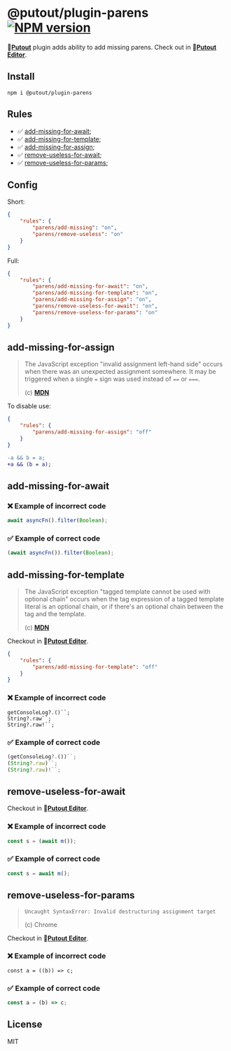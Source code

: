 # @putout/plugin-parens [![NPM version][NPMIMGURL]][NPMURL]

[NPMIMGURL]: https://img.shields.io/npm/v/@putout/plugin-parens.svg?style=flat&longCache=true
[NPMURL]: https://npmjs.org/package/@putout/plugin-parens"npm"

🐊[**Putout**](https://github.com/coderaiser/putout) plugin adds ability to add missing parens. Check out in 🐊[**Putout Editor**](https://putout.vercel.app/#/gist/a8ab0ffefed3b1e7dd0f43d794ea86f4/5d45fcc2e283b5b2d0b9e155010d1114b9f0a7ee).

## Install

```
npm i @putout/plugin-parens
```

## Rules

- ✅ [add-missing-for-await](#add-missing-for-await);
- ✅ [add-missing-for-template](#add-missing-for-template);
- ✅ [add-missing-for-assign](#add-missing-for-assign);
- ✅ [remove-useless-for-await](#remove-useless-for-params);
- ✅ [remove-useless-for-params](#remove-useless-for-params);

## Config

Short:

```json
{
    "rules": {
        "parens/add-missing": "on",
        "parens/remove-useless": "on"
    }
}
```

Full:

```json
{
    "rules": {
        "parens/add-missing-for-await": "on",
        "parens/add-missing-for-template": "on",
        "parens/add-missing-for-assign": "on",
        "parens/remove-useless-for-await": "on",
        "parens/remove-useless-for-params": "on"
    }
}
```

## add-missing-for-assign

> The JavaScript exception "invalid assignment left-hand side" occurs when there was an unexpected assignment somewhere. It may be triggered when a single `=` sign was used instead of `==` or `===`.
>
> (c) [**MDN**](https://developer.mozilla.org/en-US/docs/Web/JavaScript/Reference/Errors/Invalid_assignment_left-hand_side)

To disable use:

```json
{
    "rules": {
        "parens/add-missing-for-assign": "off"
    }
}
```

```diff
-a && b = a;
+a && (b = a);
```

## add-missing-for-await

### ❌ Example of incorrect code

```ts
await asyncFn().filter(Boolean);
```

### ✅ Example of correct code

```js
(await asyncFn()).filter(Boolean);
```

## add-missing-for-template

> The JavaScript exception "tagged template cannot be used with optional chain" occurs when the tag expression of a tagged template literal is an optional chain, or if there's an optional chain between the tag and the template.
>
> (c) [**MDN**](https://developer.mozilla.org/en-US/docs/Web/JavaScript/Reference/Errors/Bad_optional_template)

Checkout in 🐊[**Putout Editor**](https://putout.vercel.app/#/gist/ef3f1e198a8d5ebeb9dd3fd1fef8f305/c6b46a34037f5cb095b5419b748a24b6dc8e2933).

```json
{
    "rules": {
        "parens/add-missing-for-template": "off"
    }
}
```

### ❌ Example of incorrect code

```
getConsoleLog?.()``;
String?.raw``;
String?.raw!``;
```

### ✅ Example of correct code

```ts
(getConsoleLog?.())``;
(String?.raw)``;
(String?.raw)!``;
```

## remove-useless-for-await

Checkout in 🐊[**Putout Editor**](https://putout.cloudcmd.io/#/gist/3800b0c52a199dd49a089ed4b9b37566/e2dddb75cb68811883cae640a22b340b8e1afa73).

### ❌ Example of incorrect code

```ts
const s = (await m());
```

### ✅ Example of correct code

```ts
const s = await m();
```

## remove-useless-for-params

> `Uncaught SyntaxError: Invalid destructuring assignment target`
>
> (c) Chrome

Checkout in 🐊[**Putout Editor**](https://putout.cloudcmd.io/#/gist/8cbc3929366a2e6e5f9db64b461f5a2f/568ec40e8f4f0b0195dc44a078fa1a9ae62abe2b).

### ❌ Example of incorrect code

```
const a = ((b)) => c;

```

### ✅ Example of correct code

```js
const a = (b) => c;
```

## License

MIT

